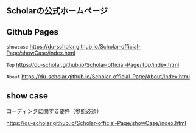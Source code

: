 ## Scholarの公式ホームページ

## Github Pages

`showcase`  https://du-scholar.github.io/Scholar-official-Page/showCase/index.html

`Top`  https://du-scholar.github.io/Scholar-official-Page/Top/index.html

`About`  https://du-scholar.github.io/Scholar-official-Page/About/index.html


## show case

コーディングに関する要件（参照必須）

https://du-scholar.github.io/Scholar-official-Page/showCase/index.html

